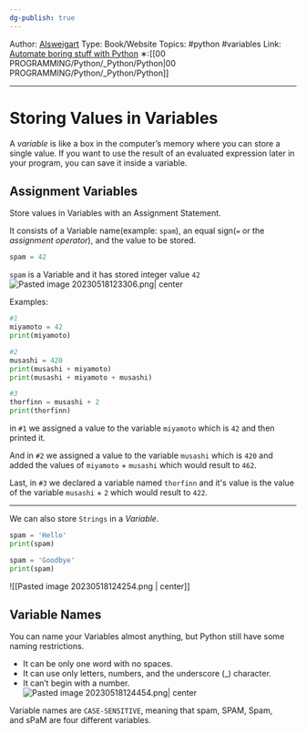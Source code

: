 ```yaml
---
dg-publish: true
---
```

Author: [Alsweigart](https://alsweigart.com/)
Type: Book/Website
Topics: #python #variables 
Link: [Automate boring stuff with Python](https://automatetheboringstuff.com/)
∗:[[00 PROGRAMMING/Python/_Python/Python\|00 PROGRAMMING/Python/_Python/Python]] 

---
#  Storing Values in Variables
A _variable_ is like a box in the computer’s memory where you can store a single value. If you want to use the result of an evaluated expression later in your program, you can save it inside a variable.

## Assignment Variables
Store values in Variables with an Assignment Statement.

It consists of a Variable name(example: `spam`), an equal sign(`=` or the *assignment operator*), and the value to be stored.
```python
spam = 42
```
`spam` is a Variable and it has stored integer value `42`
![Pasted image 20230518123306.png| center](/img/user/PROGRAMMING/Python/1%20Automate%20the%20Boring%20Stuff%20with%20Python/Z%20Python%20Images/Pasted%20image%2020230518123306.png)

Examples:
```python
#1
miyamoto = 42
print(miyamoto)

#2
musashi = 420
print(musashi + miyamoto)
print(musashi + miyamoto + musashi)

#3
thorfinn = musashi + 2
print(thorfinn)
```
in `#1` we assigned a value to the variable `miyamoto` which is `42` and then printed it.

And in `#2` we assigned a value to the variable `musashi` which is `420` and added the values of `miyamoto` + `musashi` which would result to `462`.

Last, in `#3` we declared a variable named `thorfinn` and it's value is the value of the variable `musashi` + `2` which would result to `422`.

---
We can also store `Strings` in a *Variable*.
```python
spam = 'Hello'
print(spam)

spam = 'Goodbye'
print(spam)
```
![[Pasted image 20230518124254.png \| center]]


## Variable Names
You can name your Variables almost anything, but Python still have some naming restrictions.
-   It can be only one word with no spaces.
-   It can use only letters, numbers, and the underscore (_) character.
-   It can’t begin with a number.
![Pasted image 20230518124454.png| center](/img/user/PROGRAMMING/Python/1%20Automate%20the%20Boring%20Stuff%20with%20Python/Z%20Python%20Images/Pasted%20image%2020230518124454.png)

Variable names are `CASE-SENSITIVE`, meaning that spam, SPAM, Spam, and sPaM are four different variables.